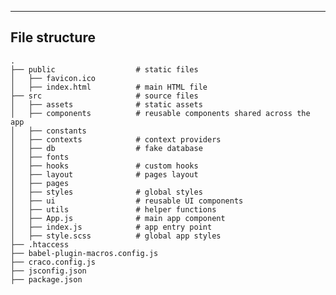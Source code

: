 
------

## File structure

    .
    ├── public                  # static files
    │   ├── favicon.ico
    │   ├── index.html          # main HTML file
    ├── src                     # source files
    │   ├── assets              # static assets
    │   ├── components          # reusable components shared across the app
    │   ├── constants           
    │   ├── contexts            # context providers
    │   ├── db                  # fake database
    │   ├── fonts               
    │   ├── hooks               # custom hooks
    │   ├── layout              # pages layout      
    │   ├── pages               
    │   ├── styles              # global styles
    │   ├── ui                  # reusable UI components
    │   ├── utils               # helper functions
    │   ├── App.js              # main app component
    │   ├── index.js            # app entry point
    │   ├── style.scss          # global app styles
    ├── .htaccess                        
    ├── babel-plugin-macros.config.js    
    ├── craco.config.js                 
    ├── jsconfig.json                    
    ├── package.json